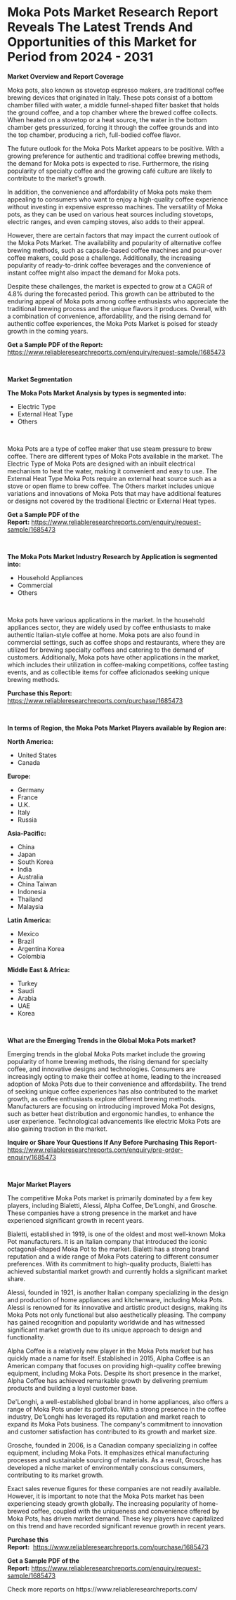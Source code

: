 <p><h1>Moka Pots Market Research Report Reveals The Latest Trends And Opportunities of this Market for Period from 2024 - 2031</h1></p><p><strong>Market Overview and Report Coverage</strong></p>
<p><p>Moka pots, also known as stovetop espresso makers, are traditional coffee brewing devices that originated in Italy. These pots consist of a bottom chamber filled with water, a middle funnel-shaped filter basket that holds the ground coffee, and a top chamber where the brewed coffee collects. When heated on a stovetop or a heat source, the water in the bottom chamber gets pressurized, forcing it through the coffee grounds and into the top chamber, producing a rich, full-bodied coffee flavor.</p><p>The future outlook for the Moka Pots Market appears to be positive. With a growing preference for authentic and traditional coffee brewing methods, the demand for Moka pots is expected to rise. Furthermore, the rising popularity of specialty coffee and the growing café culture are likely to contribute to the market's growth.</p><p>In addition, the convenience and affordability of Moka pots make them appealing to consumers who want to enjoy a high-quality coffee experience without investing in expensive espresso machines. The versatility of Moka pots, as they can be used on various heat sources including stovetops, electric ranges, and even camping stoves, also adds to their appeal.</p><p>However, there are certain factors that may impact the current outlook of the Moka Pots Market. The availability and popularity of alternative coffee brewing methods, such as capsule-based coffee machines and pour-over coffee makers, could pose a challenge. Additionally, the increasing popularity of ready-to-drink coffee beverages and the convenience of instant coffee might also impact the demand for Moka pots.</p><p>Despite these challenges, the market is expected to grow at a CAGR of 4.8% during the forecasted period. This growth can be attributed to the enduring appeal of Moka pots among coffee enthusiasts who appreciate the traditional brewing process and the unique flavors it produces. Overall, with a combination of convenience, affordability, and the rising demand for authentic coffee experiences, the Moka Pots Market is poised for steady growth in the coming years.</p></p>
<p><strong>Get a Sample PDF of the Report:</strong> <a href="https://www.reliableresearchreports.com/enquiry/request-sample/1685473">https://www.reliableresearchreports.com/enquiry/request-sample/1685473</a></p>
<p>&nbsp;</p>
<p><strong>Market Segmentation</strong></p>
<p><strong>The Moka Pots Market Analysis by types is segmented into:</strong></p>
<p><ul><li>Electric Type</li><li>External Heat Type</li><li>Others</li></ul></p>
<p>&nbsp;</p>
<p><p>Moka Pots are a type of coffee maker that use steam pressure to brew coffee. There are different types of Moka Pots available in the market. The Electric Type of Moka Pots are designed with an inbuilt electrical mechanism to heat the water, making it convenient and easy to use. The External Heat Type Moka Pots require an external heat source such as a stove or open flame to brew coffee. The Others market includes unique variations and innovations of Moka Pots that may have additional features or designs not covered by the traditional Electric or External Heat types.</p></p>
<p><strong>Get a Sample PDF of the Report:</strong>&nbsp;<a href="https://www.reliableresearchreports.com/enquiry/request-sample/1685473">https://www.reliableresearchreports.com/enquiry/request-sample/1685473</a></p>
<p>&nbsp;</p>
<p><strong>The Moka Pots Market Industry Research by Application is segmented into:</strong></p>
<p><ul><li>Household Appliances</li><li>Commercial</li><li>Others</li></ul></p>
<p>&nbsp;</p>
<p><p>Moka pots have various applications in the market. In the household appliances sector, they are widely used by coffee enthusiasts to make authentic Italian-style coffee at home. Moka pots are also found in commercial settings, such as coffee shops and restaurants, where they are utilized for brewing specialty coffees and catering to the demand of customers. Additionally, Moka pots have other applications in the market, which includes their utilization in coffee-making competitions, coffee tasting events, and as collectible items for coffee aficionados seeking unique brewing methods.</p></p>
<p><strong>Purchase this Report:</strong>&nbsp; <a href="https://www.reliableresearchreports.com/purchase/1685473">https://www.reliableresearchreports.com/purchase/1685473</a></p>
<p>&nbsp;</p>
<p><strong>In terms of Region, the Moka Pots Market Players available by Region are:</strong></p>
<p>
    <p> <strong> North America: </strong>
        <ul>
            <li>United States</li>
            <li>Canada</li>
        </ul>
        </p> 
    <p> <strong> Europe: </strong>
        <ul>
            <li>Germany</li>
            <li>France</li>
            <li>U.K.</li>
            <li>Italy</li>
            <li>Russia</li>
        </ul>
        </p> 
    <p> <strong> Asia-Pacific: </strong>
        <ul>
            <li>China</li>
            <li>Japan</li>
            <li>South Korea</li>
            <li>India</li>
            <li>Australia</li>
            <li>China Taiwan</li>
            <li>Indonesia</li>
            <li>Thailand</li>
            <li>Malaysia</li>
        </ul>
        </p> 
    <p> <strong> Latin America: </strong>
        <ul>
            <li>Mexico</li>
            <li>Brazil</li>
            <li>Argentina Korea</li>
            <li>Colombia</li>
        </ul>
        </p> 
    <p> <strong> Middle East & Africa: </strong>
        <ul>
            <li>Turkey</li>
            <li>Saudi</li>
            <li>Arabia</li>
            <li>UAE</li>
            <li>Korea</li>
        </ul>
    </p>
    </p>
<p>&nbsp;</p>
<p><strong>What are the Emerging Trends in the Global Moka Pots market?</strong></p>
<p><p>Emerging trends in the global Moka Pots market include the growing popularity of home brewing methods, the rising demand for specialty coffee, and innovative designs and technologies. Consumers are increasingly opting to make their coffee at home, leading to the increased adoption of Moka Pots due to their convenience and affordability. The trend of seeking unique coffee experiences has also contributed to the market growth, as coffee enthusiasts explore different brewing methods. Manufacturers are focusing on introducing improved Moka Pot designs, such as better heat distribution and ergonomic handles, to enhance the user experience. Technological advancements like electric Moka Pots are also gaining traction in the market.</p></p>
<p><strong>Inquire or Share Your Questions If Any Before Purchasing This Report</strong>- <a href="https://www.reliableresearchreports.com/enquiry/pre-order-enquiry/1685473">https://www.reliableresearchreports.com/enquiry/pre-order-enquiry/1685473</a></p>
<p>&nbsp;</p>
<p><strong>Major Market Players</strong></p>
<p><p>The competitive Moka Pots market is primarily dominated by a few key players, including Bialetti, Alessi, Alpha Coffee, De'Longhi, and Grosche. These companies have a strong presence in the market and have experienced significant growth in recent years.</p><p>Bialetti, established in 1919, is one of the oldest and most well-known Moka Pot manufacturers. It is an Italian company that introduced the iconic octagonal-shaped Moka Pot to the market. Bialetti has a strong brand reputation and a wide range of Moka Pots catering to different consumer preferences. With its commitment to high-quality products, Bialetti has achieved substantial market growth and currently holds a significant market share.</p><p>Alessi, founded in 1921, is another Italian company specializing in the design and production of home appliances and kitchenware, including Moka Pots. Alessi is renowned for its innovative and artistic product designs, making its Moka Pots not only functional but also aesthetically pleasing. The company has gained recognition and popularity worldwide and has witnessed significant market growth due to its unique approach to design and functionality.</p><p>Alpha Coffee is a relatively new player in the Moka Pots market but has quickly made a name for itself. Established in 2015, Alpha Coffee is an American company that focuses on providing high-quality coffee brewing equipment, including Moka Pots. Despite its short presence in the market, Alpha Coffee has achieved remarkable growth by delivering premium products and building a loyal customer base.</p><p>De'Longhi, a well-established global brand in home appliances, also offers a range of Moka Pots under its portfolio. With a strong presence in the coffee industry, De'Longhi has leveraged its reputation and market reach to expand its Moka Pots business. The company's commitment to innovation and customer satisfaction has contributed to its growth and market size.</p><p>Grosche, founded in 2006, is a Canadian company specializing in coffee equipment, including Moka Pots. It emphasizes ethical manufacturing processes and sustainable sourcing of materials. As a result, Grosche has developed a niche market of environmentally conscious consumers, contributing to its market growth.</p><p>Exact sales revenue figures for these companies are not readily available. However, it is important to note that the Moka Pots market has been experiencing steady growth globally. The increasing popularity of home-brewed coffee, coupled with the uniqueness and convenience offered by Moka Pots, has driven market demand. These key players have capitalized on this trend and have recorded significant revenue growth in recent years.</p></p>
<p><strong>Purchase this Report:</strong>&nbsp;&nbsp;<a href="https://www.reliableresearchreports.com/purchase/1685473">https://www.reliableresearchreports.com/purchase/1685473</a></p>
<p></p>
<p><strong>Get a Sample PDF of the Report:</strong>&nbsp;<a href="https://www.reliableresearchreports.com/enquiry/request-sample/1685473">https://www.reliableresearchreports.com/enquiry/request-sample/1685473</a></p>
<p>Check more reports on https://www.reliableresearchreports.com/</p>